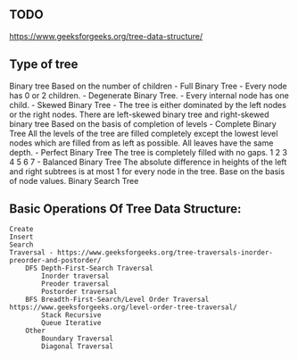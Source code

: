 ## TODO
https://www.geeksforgeeks.org/tree-data-structure/

## Type of tree
Binary tree
    Based on the  number of children
        - Full Binary Tree - Every node has 0 or 2 children. 
        - Degenerate Binary Tree. - Every internal node has one child.
        - Skewed Binary Tree - The tree is either dominated by the left nodes or the right nodes. There are left-skewed binary tree and right-skewed binary tree
    Based on the basis of completion of levels
        - Complete Binary Tree
            All the levels of the tree are filled completely except the lowest level nodes which are filled from as left as possible. All   leaves have the same depth.
        - Perfect Binary Tree 
            The tree is completely filled with no gaps.
                       1 
                2           3
            4       5   6       7
        - Balanced Binary Tree
            The absolute difference in heights of the left and right subtrees is at most 1 for every node in the tree.
    Base on the basis of node values.
        Binary Search Tree

## Basic Operations Of Tree Data Structure:
    Create 
    Insert 
    Search 
    Traversal - https://www.geeksforgeeks.org/tree-traversals-inorder-preorder-and-postorder/
        DFS Depth-First-Search Traversal
            Inorder traversal
            Preoder traversal
            Postorder traversal
        BFS Breadth-First-Search/Level Order Traversal https://www.geeksforgeeks.org/level-order-tree-traversal/
            Stack Recursive
            Queue Iterative
        Other
            Boundary Traversal
            Diagonal Traversal